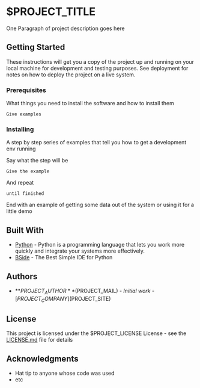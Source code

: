 # $PROJECT_TITLE

One Paragraph of project description goes here

## Getting Started

These instructions will get you a copy of the project up and running on your local machine for development and testing purposes. See deployment for notes on how to deploy the project on a live system.

### Prerequisites

What things you need to install the software and how to install them

```
Give examples
```

### Installing

A step by step series of examples that tell you how to get a development env running

Say what the step will be

```
Give the example
```

And repeat

```
until finished
```

End with an example of getting some data out of the system or using it for a little demo

## Built With

* [Python](https://www.python.org) - Python is a programming language that lets you work more quickly and integrate your systems more effectively.
* [BSide](http://www.ozf.fr/#bside) - The Best Simple IDE for Python

## Authors

* **$PROJECT_AUTHOR** ($PROJECT_MAIL) - *Initial work* - [$PROJECT_COMPANY]($PROJECT_SITE)

## License

This project is licensed under the $PROJECT_LICENSE License - see the [LICENSE.md](LICENSE.md) file for details

## Acknowledgments

* Hat tip to anyone whose code was used
* etc

